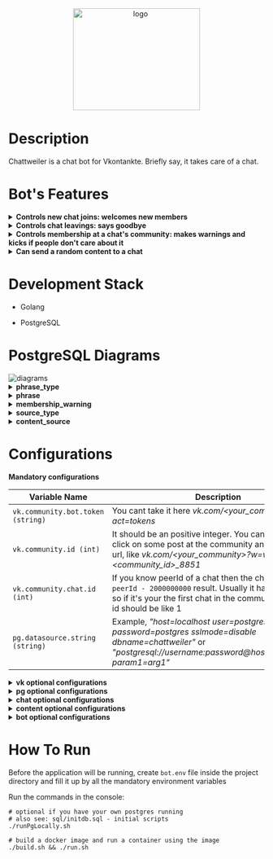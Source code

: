 <div align="center">
    <img src="https://user-images.githubusercontent.com/44072343/155874103-b1757bd9-0b31-4e8c-8a74-bdf372f71ef5.png" width="250" height="200" alt="logo">
</div>

# Description

Chattweiler is a chat bot for Vkontankte. Briefly say, it takes care of a chat.

# Bot's Features

<details>
   <summary><b>Controls new chat joins: welcomes new members</b></summary><br>
   
   You also can configure some audio with a welcome phrase. See "PostgreSQL Diagrams" for details
   
   <img src="https://user-images.githubusercontent.com/44072343/160234699-3699973e-615e-40eb-811a-a7a790cd8288.png" alt="hello new member example">
</details>

<details>
   <summary><b>Controls chat leavings: says goodbye</b></summary><br>
   <img src="https://user-images.githubusercontent.com/44072343/160234884-090b99e2-102e-43aa-ae0a-18bf8a66c191.png" alt="goodbye member example">
</details>

<details>
   <summary><b>Controls membership at a chat's community: makes warnings and kicks if people don't care about it</b></summary><br>
   <img src="https://user-images.githubusercontent.com/44072343/160234979-5b19ee74-2be6-44a3-95eb-9193f2d38086.png" alt="warning for member example">
</details>

<details>
   <summary><b>Can send a random content to a chat</b></summary><br>
   
   The commands' names could be overridden. See "Configurations" for details
   
   <img src="https://user-images.githubusercontent.com/44072343/160235262-31cda1b1-e880-4c06-8676-edb1f00f598e.png" alt="picture command example"><br>
   <img src="https://user-images.githubusercontent.com/44072343/160235343-05e81966-a5b7-4658-b5b8-81565f4bf2a6.png" alt="audio command example">
</details>

# Development Stack

- Golang

- PostgreSQL

# PostgreSQL Diagrams

<img src="https://user-images.githubusercontent.com/44072343/160235542-063309c1-1d4e-46af-b8b3-7050a7f403ae.png" alt="diagrams">
<br>

<details>
    <summary><b>phrase_type</b></summary><br>
    
Phrases could have different types.

By default the application uses these types:

- `welcome`
- `goodbye`
- `membership_warning`
- `info`
- `audio_request`
- `picture_request`
    
</details>

<details>
    <summary><b>phrase</b></summary><br>
    
- `text` is an actual phrase
- `is_user_templated` means that a `text` can has inside a `%username%` mark which tells to the application to replace it to an actual username
- `weight` brings a bit of probability. Allows the application to choose a phrase by it's probability (takes account only between phrases with the same phrase type). Details: <a href="https://en.wikipedia.org/wiki/Fitness_proportionate_selection">Fitness proportionate selection</a>
- `vk_audio_id` is an audio's id at Vkontakte, the application attaches it to a message if `is_audio_accompaniment` is true. Example of `vk_audio_id`, audio-2001545048_57545048

</details>

<details>
    <summary><b>membership_warning</b></summary><br>

Contains information about membership warnings.

- `first_warning_ts` is a timestamp which tells about when the first time a member was notified
- `grace_period` is a period which the application uses to define warning's status after `first_warning_ts`. For example, if `first_warning_ts + grace_period` less than `now()` then a warning has expired status
- `is_relevant` is a flag which tells about a current status of a warning. For example, if warning sent and grace period is justified, it has true, otherwise it has false.

</details>

<details>
    <summary><b>source_type</b></summary><br>

Content sources could have different types.

By default the application uses these types:

- `audio`
- `picture`

</details>

<details>
    <summary><b>content_source</b></summary><br>

- `vk_community_id` is a url name of community. Example, vk.com/awesome_community. Here awesome_community is a url name.

</details>

# Configurations

**Mandatory configurations**

|  Variable Name   | Description |
| -------------   | ------------- |
| `vk.community.bot.token (string)`     | You cant take it here *vk.com/<your_community>?act=tokens*  |
| `vk.community.id (int)`   | It should be an positive integer. You can take it by a click on some post at the community and take it from url, like *vk.com/<your_community>?w=wall-<community_id>_8851* |
| `vk.community.chat.id (int)`   | If you know peerId of a chat then the chat id will be like `peerId - 2000000000` result. Usually it has a sequence, so if it's your the first chat in the community then chat id should be like 1 |
| `pg.datasource.string (string)` | Example, *"host=localhost user=postgres password=postgres sslmode=disable dbname=chattweiler"* or *"postgresql://username:password@host:port/dbname?param1=arg1"* |

<details>
    <summary><b>vk optional configurations</b></summary><br>

|  Variable Name | Default value | Description |
| ------------- | ------------- | ------------- |
| `vk.admin.user.token` | `"" (string)` | Community admin's "Implicit flow" token. Mandatory if you want to be able to use audio and picture requests. <a href="https://dev.vk.com/api/access-token/getting-started">How to get it</a> |

</details>

<details>
    <summary><b>pg optional configurations</b></summary><br>

|  Variable Name | Default value | Description |
| ------------- | ------------- | ------------- |
| `pg.phrases.cache.refresh.interval` | `15m (string, golang type - time.Duration)` | A phrases cache refresh interval |
| `pg.content.source.cache.refresh.interval` | `15m (string, golang type - time.Duration)` | A content sources cache refresh interval |

</details>

<details>
    <summary><b>chat optional configurations</b></summary><br>

|  Variable Name  | Default value | Description |
| -------------  | ------------- | ------------- |
| `chat.warden.membership.check.interval` | `10m (string, golang type - time.Duration)` | An interval which after the application launch starts an async worker to check a chat for new membership warnings |
| `chat.warden.membership.grace.period` | `1h (string, golang type - time.Duration)` | A period that the application will assign to new warnings about membership |
| `chat.use.first.name.instead.username` | `false (boolean)` | A toggle for using a first name of a member instead his username. For example, Ammy (Joe etc.) instead of @username |

</details>

<details>
    <summary><b>content optional configurations</b></summary><br>

|  Variable Name  | Default value | Description |
| -------------  | ------------- | ------------- |
| `content.audio.max.cached.attachments` | `100 (int)` | Number of maximum available cached audio attachments |
| `content.audio.cache.refresh.threshold` | `0.2 (float)` | Float value between 0.0 and 1.0. Used for audios cache refreshing |
| `content.audio.queue.size` | `100 (int)` | Number of maximum requests queue for audio |
| `content.picture.max.cached.attachments` | `100 (int)` | Number of maximum available cached picture attachments |
| `content.picture.cache.refresh.threshold` | `0.2 (float)` | Float value between 0.0 and 1.0. Used for pictures cache refreshing |
| `content.picture.queue.size` | `100 (int)` | Number of maximum requests queue for picture |

</details>

<details>
    <summary><b>bot optional configurations</b></summary><br>

|  Variable Name   | Default value | Description |
| -------------  | ------------- | ------------- |
| `bot.command.override.info` | `bark! (string)` | Variable for info command name overriding |
| `bot.command.override.audio.request` | `sing song! (string)` | Variable for audio request command name overriding |
| `bot.command.override.picture.request` | `gimme pic! (string)` | Variable for picture request command name overriding |
| `bot.functionality.welcome.new.members` | `true (boolean)` | A toggle for new members welcome functions |
| `bot.functionality.goodbye.members` | `true (boolean)` | A toggle for goodbye members' leavings functions |
| `bot.functionality.membership.checking` | `true (boolean)` | A toggle for membership checking functions  |
| `bot.functionality.audio.requests` | `false (boolean)` | A toggle for audio requests handling functions |
| `bot.functionality.picture.requests` | `false (boolean)` | A toggle for picture requests handling functions |

</details>

# How To Run

Before the application will be running, create `bot.env` file inside the project directory and fill it up by all the mandatory environment variables

Run the commands in the console:

```
# optional if you have your own postgres running
# also see: sql/initdb.sql - initial scripts
./runPgLocally.sh 

# build a docker image and run a container using the image 
./build.sh && ./run.sh
```